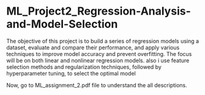 # ML_Project2_Regression-Analysis-and-Model-Selection

The objective of this project is to build a series of regression models using a dataset, evaluate and
compare their performance, and apply various techniques to improve model accuracy and prevent
overfitting.
The focus will be on both linear and nonlinear regression models. also i use
feature selection methods and regularization techniques, followed by hyperparameter tuning, to
select the optimal model

Now, go to ML_assignment_2.pdf file to understand the all descriptions.
